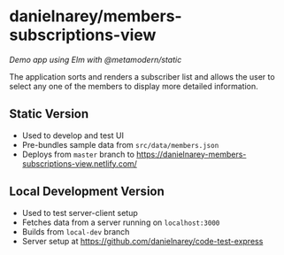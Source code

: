 # danielnarey/members-subscriptions-view

*Demo app using Elm with @metamodern/static*

The application sorts and renders a subscriber list and allows the user to select any one of the members to display more detailed information.


## Static Version

- Used to develop and test UI
- Pre-bundles sample data from `src/data/members.json`
- Deploys from `master` branch to https://danielnarey-members-subscriptions-view.netlify.com/

## Local Development Version

- Used to test server-client setup
- Fetches data from a server running on `localhost:3000`
- Builds from `local-dev` branch
- Server setup at https://github.com/danielnarey/code-test-express
